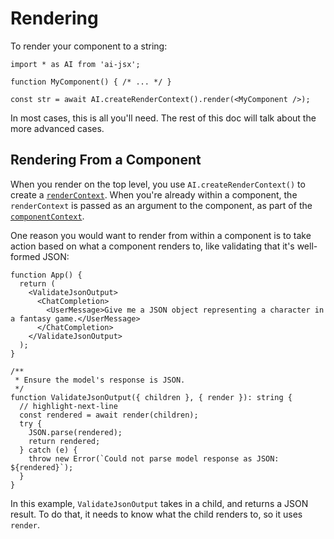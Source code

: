 # Rendering

To render your component to a string:

```tsx
import * as AI from 'ai-jsx';

function MyComponent() { /* ... */ }

const str = await AI.createRenderContext().render(<MyComponent />);
```

In most cases, this is all you'll need. The rest of this doc will talk about the more advanced cases.

## Rendering From a Component
When you render on the top level, you use `AI.createRenderContext()` to create a [`renderContext`](../api/interfaces/RenderContext.md). When you're already within a component, the `renderContext` is passed as an argument to the component, as part of the [`componentContext`](../api/interfaces/ComponentContext.md).

One reason you would want to render from within a component is to take action based on what a component renders to, like validating that it's well-formed JSON:

```tsx
function App() {
  return (
    <ValidateJsonOutput>
      <ChatCompletion>
        <UserMessage>Give me a JSON object representing a character in a fantasy game.</UserMessage>
      </ChatCompletion>
    </ValidateJsonOutput>
  );
}

/**
 * Ensure the model's response is JSON.
 */
function ValidateJsonOutput({ children }, { render }): string {
  // highlight-next-line
  const rendered = await render(children);
  try {
    JSON.parse(rendered);
    return rendered;
  } catch (e) {
    throw new Error(`Could not parse model response as JSON: ${rendered}`);
  }
}
```

In this example, `ValidateJsonOutput` takes in a child, and returns a JSON result. To do that, it needs to know what the child renders to, so it uses `render`.

## 